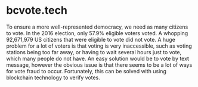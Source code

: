 # bcvote.tech
To ensure a more well-represented democracy, we need as many citizens to vote. In the 2016 election, only 57.9% eligible voters voted. A whopping 92,671,979 US citizens that were eligible to vote did not vote. A huge problem for a lot of voters is that voting is very inaccessible, such as voting stations being too far away, or having to wait several hours just to vote, which many people do not have. An easy solution would be to vote by text message, however the obvious issue is that there seems to be a lot of ways for vote fraud to occur. Fortunately, this can be solved with using blockchain technology to verify votes.
